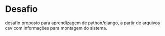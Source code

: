 # Desafio
desafio proposto para aprendizagem de python/django, a partir de arquivos csv com informações para montagem do sistema.

